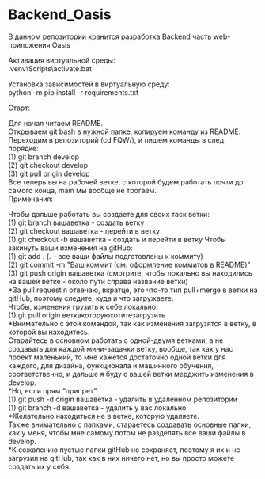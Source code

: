 # Backend_Oasis
В данном репозитории хранится разработка Backend часть web-приложения Oasis

Активация виртуальной среды:  
.venv\Scripts\activate.bat

Установка зависимостей в виртуальную среду:  
python -m pip install -r requirements.txt

Старт:

Для начал читаем README.  
Открываем git bash в нужной папке, копируем команду из README.  
Переходим в репозиторий (cd FQW/), и пишем команды в след. порядке:  
(1) git branch develop  
(2) git checkout develop  
(3) git pull origin develop  
Все теперь вы на рабочей ветке, с которой будем работать почти до самого конца, main мы вообще не трогаем.  
Примечания:  

Чтобы дальше работать вы создаете для своих таск ветки:  
(1) git branch вашаветка - создать ветку  
(2) git checkout вашаветка - перейти в ветку  
(1) git checkout -b вашаветка - создать и перейти в ветку 
Чтобы закинуть ваши изменения на gitHub:  
(1) git add . (. - все ваши файлы подготовлены к коммиту)  
(2) git commit -m "Ваш коммит (см. оформление коммитов в README)"  
(3) git push origin вашаветка (смотрите, чтобы локально вы находились на вашей ветке - около пути справа название ветки)  
*За pull request я отвечаю, вкратце, это что-то тип pull+merge в ветки на gitHub, поэтому следите, куда и что загружаете.  
Чтобы, изменения грузить к себе локально:  
(1) git pull origin веткакоторуюхотитезагрузить  
*Внимательно с этой командой, так как изменения загрузятся в ветку, в которой вы находитесь.  
Старайтесь в основном работать с одной-двумя ветками, а не создавать для каждой мини-задачки ветку, вообще, так как у нас проект маленький, то мне кажется достаточно одной ветки для каждого, для дизайна, функционала и машинного обучения, соответственно, и дальше я буду с вашей ветки мерджить изменения в develop.  
*Но, если прям “припрет”:  
(1) git push -d origin вашаветка - удалить в удаленном репозитории  
(1) git branch -d вашаветка - удалить у вас локально  
*Желательно находиться не в ветке, которую удаляете.  
Также внимательно с папками, стараетесь создавать основные папки, как у меня, чтобы мне самому потом не разделять все ваши файлы в develop.  
*К сожалению пустые папки gitHub не сохраняет, поэтому я их и не загрузил на gitHub, так как в них ничего нет, но вы просто можете создать их у себя.  
